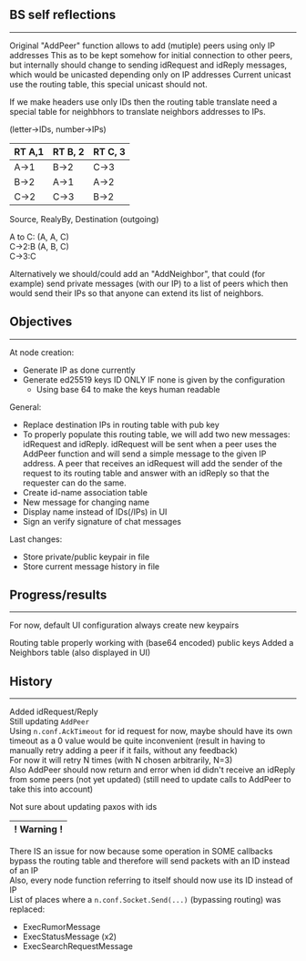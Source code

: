 ## BS self reflections
----

Original "AddPeer" function allows to add (mutiple) peers using only IP addresses
This as to be kept somehow for initial connection to other peers,
but internally should change to sending idRequest and idReply messages, 
which would be unicasted depending only on IP addresses
Current unicast use the routing table, this special unicast should not.

If we make headers use only IDs then the routing table translate need a special 
table for neighbhors to translate neighbors addresses to IPs.   

(letter->IDs, number->IPs)

RT A,1|RT B, 2|RT C, 3
---|---|---
A->1|B->2|C->3
B->2|A->1|A->2
C->2|C->3|B->2

Source, RealyBy, Destination (outgoing)

A to C: (A, A, C)  
C->2:B (A, B, C)  
C->3:C  

Alternatively we should/could add an "AddNeighbor", that could (for example) 
send private messages (with our IP) to a list of peers which then would send 
their IPs so that anyone can extend its list of neighbors. 



## Objectives 
----

At node creation: 
- Generate IP as done currently
- Generate ed25519 keys ID ONLY IF none is given by the configuration
    - Using base 64 to make the keys human readable

General:
- Replace destination IPs in routing table with pub key
- To properly populate this routing table, we will add two new messages: idRequest and idReply. idRequest will be sent when a peer uses the AddPeer function and will send a simple message to the given IP address. A peer that receives an idRequest will add the sender of the request to its routing table and answer with an idReply so that the requester can do the same. 
- Create id-name association table
- New message for changing name
- Display name instead of IDs(/IPs) in UI
- Sign an verify signature of chat messages

Last changes: 
- Store private/public keypair in file
- Store current message history in file


## Progress/results
----

For now, default UI configuration always create new keypairs

Routing table properly working with (base64 encoded) public keys 
Added a Neighbors table (also displayed in UI)

## History
----
Added idRequest/Reply  
Still updating `AddPeer`   
Using `n.conf.AckTimeout` for id request for now, maybe should have its own timeout
as a 0 value would be quite inconvenient 
(result in having to manually retry adding a peer if it fails, without any feedback)  
For now it will retry N times (with N chosen arbitrarily, N=3)  
Also AddPeer should now return and error when id didn't receive an idReply from 
some peers (not yet updated) (still need to update calls to AddPeer to take this into account)  


Not sure about updating paxos with ids

|! Warning !|
|---|
There IS an issue for now because some operation in SOME callbacks bypass the routing table and therefore will send packets with an ID instead of an IP  
Also, every node function referring to itself should now use its ID instead of IP  
List of places where a `n.conf.Socket.Send(...)` (bypassing routing) was replaced: 
- ExecRumorMessage
- ExecStatusMessage (x2)
- ExecSearchRequestMessage